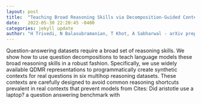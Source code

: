 ```yaml
---
layout: post
title:  "Teaching Broad Reasoning Skills via Decomposition-Guided Contexts"
date:   2022-05-30 22:20:45 -0400
categories: jekyll update
author: "H Trivedi, N Balasubramanian, T Khot, A Sabharwal - arXiv preprint arXiv:2205.12496, 2022"
---
```

Question-answering datasets require a broad set of reasoning skills. We show how to use question decompositions to teach language models these broad reasoning skills in a robust fashion. Specifically, we use widely available QDMR representations to programmatically create synthetic contexts for real questions in six multihop reasoning datasets. These contexts are carefully designed to avoid common reasoning shortcuts prevalent in real contexts that prevent models from  Cites: Did aristotle use a laptop? a question answering benchmark with